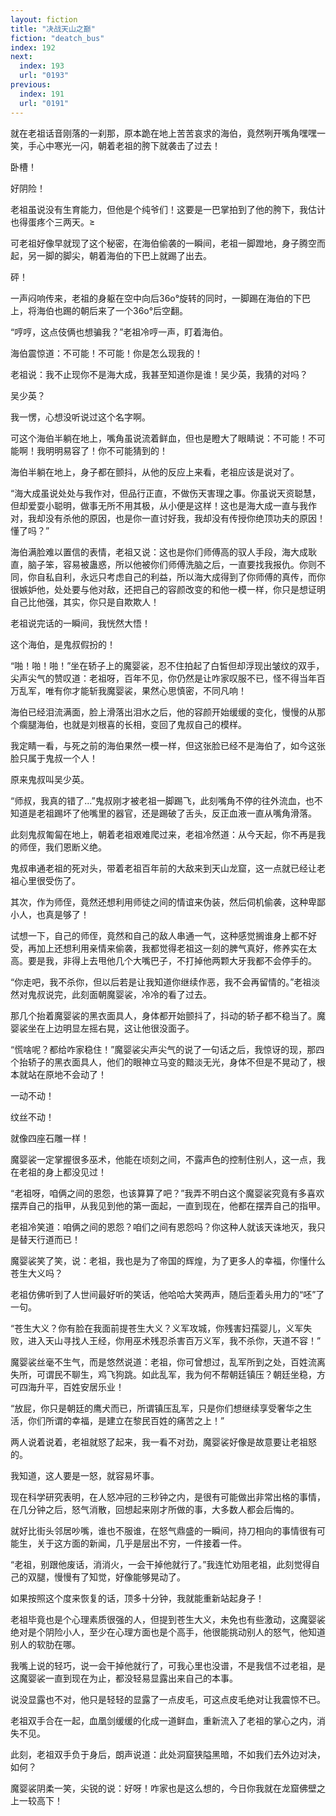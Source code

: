 ```yaml
---
layout: fiction
title: "决战天山之巅"
fiction: "deatch_bus"
index: 192
next:
  index: 193
  url: "0193"
previous:
  index: 191
  url: "0191"
---
```

就在老祖话音刚落的一刹那，原本跪在地上苦苦哀求的海伯，竟然咧开嘴角嘿嘿一笑，手心中寒光一闪，朝着老祖的胯下就袭击了过去！

卧槽！

好阴险！

老祖虽说没有生育能力，但他是个纯爷们！这要是一巴掌拍到了他的胯下，我估计也得蛋疼个三两天。≥

可老祖好像早就现了这个秘密，在海伯偷袭的一瞬间，老祖一脚蹬地，身子腾空而起，另一脚的脚尖，朝着海伯的下巴上就踢了出去。

砰！

一声闷响传来，老祖的身躯在空中向后36o°旋转的同时，一脚踢在海伯的下巴上，将海伯也踢的朝后来了一个36o°后空翻。

“哼哼，这点伎俩也想骗我？”老祖冷哼一声，盯着海伯。

海伯震惊道：不可能！不可能！你是怎么现我的！

老祖说：我不止现你不是海大成，我甚至知道你是谁！吴少英，我猜的对吗？

吴少英？

我一愣，心想没听说过这个名字啊。

可这个海伯半躺在地上，嘴角虽说流着鲜血，但也是瞪大了眼睛说：不可能！不可能啊！我明明易容了！你不可能猜到的！

海伯半躺在地上，身子都在颤抖，从他的反应上来看，老祖应该是说对了。

“海大成虽说处处与我作对，但品行正直，不做伤天害理之事。你虽说天资聪慧，但却爱耍小聪明，做事无所不用其极，从小便是这样！这也是海大成一直与我作对，我却没有杀他的原因，也是你一直讨好我，我却没有传授你绝顶功夫的原因！懂了吗？”

海伯满脸难以置信的表情，老祖又说：这也是你们师傅高的驭人手段，海大成耿直，脑子笨，容易被蛊惑，所以他被你们师傅洗脑之后，一直要找我报仇。你则不同，你自私自利，永远只考虑自己的利益，所以海大成得到了你师傅的真传，而你很嫉妒他，处处要与他对敌，还把自己的容颜改变的和他一模一样，你只是想证明自己比他强，其实，你只是自欺欺人！

老祖说完话的一瞬间，我恍然大悟！

这个海伯，是鬼叔假扮的！

“啪！啪！啪！”坐在轿子上的魔婴裟，忍不住拍起了白皙但却浮现出皱纹的双手，尖声尖气的赞叹道：老祖呀，百年不见，你仍然是让咋家叹服不已，怪不得当年百万乱军，唯有你才能斩我魔婴裟，果然心思慎密，不同凡响！

海伯已经泪流满面，脸上滑落出泪水之后，他的容颜开始缓缓的变化，慢慢的从那个瘸腿海伯，也就是刘根喜的长相，变回了鬼叔自己的模样。

我定睛一看，与死之前的海伯果然一模一样，但这张脸已经不是海伯了，如今这张脸只属于鬼叔一个人！

原来鬼叔叫吴少英。

“师叔，我真的错了...”鬼叔刚才被老祖一脚踢飞，此刻嘴角不停的往外流血，也不知道是老祖踢坏了他嘴里的器官，还是踢破了舌头，反正血液一直从嘴角滑落。

此刻鬼叔匍匐在地上，朝着老祖艰难爬过来，老祖冷然道：从今天起，你不再是我的师侄，我们恩断义绝。

鬼叔串通老祖的死对头，带着老祖百年前的大敌来到天山龙窟，这一点就已经让老祖心里很受伤了。

其次，作为师侄，竟然还想利用师徒之间的情谊来伪装，然后伺机偷袭，这种卑鄙小人，也真是够了！

试想一下，自己的师侄，竟然和自己的敌人串通一气，这种感觉搁谁身上都不好受，再加上还想利用亲情来偷袭，我都觉得老祖这一刻的脾气真好，修养实在太高。要是我，非得上去甩他几个大嘴巴子，不打掉他两颗大牙我都不会停手的。

“你走吧，我不杀你，但以后若是让我知道你继续作恶，我不会再留情的。”老祖淡然对鬼叔说完，此刻面朝魔婴裟，冷冷的看了过去。

那几个抬着魔婴裟的黑衣面具人，身体都开始颤抖了，抖动的轿子都不稳当了。魔婴裟坐在上边明显左摇右晃，这让他很没面子。

“慌啥呢？都给咋家稳住！”魔婴裟尖声尖气的说了一句话之后，我惊讶的现，那四个抬轿子的黑衣面具人，他们的眼神立马变的黯淡无光，身体不但是不晃动了，根本就站在原地不会动了！

一动不动！

纹丝不动！

就像四座石雕一样！

魔婴裟一定掌握很多巫术，他能在顷刻之间，不露声色的控制住别人，这一点，我在老祖的身上都没见过！

“老祖呀，咱俩之间的恩怨，也该算算了吧？”我弄不明白这个魔婴裟究竟有多喜欢摆弄自己的指甲，从我见到他的第一面起，一直到现在，他都在摆弄自己的指甲。

老祖冷笑道：咱俩之间的恩怨？咱们之间有恩怨吗？你这种人就该天诛地灭，我只是替天行道而已！

魔婴裟笑了笑，说：老祖，我也是为了帝国的辉煌，为了更多人的幸福，你懂什么苍生大义吗？

老祖仿佛听到了人世间最好听的笑话，他哈哈大笑两声，随后歪着头用力的“呸”了一句。

“苍生大义？你有脸在我面前提苍生大义？义军攻城，你残害妇孺婴儿，义军失败，进入天山寻找人王经，你用巫术残忍杀害百万义军，我不杀你，天道不容！”

魔婴裟丝毫不生气，而是悠然说道：老祖，你可曾想过，乱军所到之处，百姓流离失所，可谓民不聊生，鸡飞狗跳。如此乱军，我为何不帮朝廷镇压？朝廷坐稳，方可四海升平，百姓安居乐业！

“放屁，你只是朝廷的鹰犬而已，所谓镇压乱军，只是你们想继续享受奢华之生活，你们所谓的幸福，是建立在黎民百姓的痛苦之上！”

两人说着说着，老祖就怒了起来，我一看不对劲，魔婴裟好像是故意要让老祖怒的。

我知道，这人要是一怒，就容易坏事。

现在科学研究表明，在人怒冲冠的三秒钟之内，是很有可能做出非常出格的事情，在几分钟之后，怒气消散，回想起来刚才所做的事，大多数人都会后悔的。

就好比街头邻居吵嘴，谁也不服谁，在怒气鼎盛的一瞬间，持刀相向的事情很有可能生，关于这方面的新闻，几乎是层出不穷，一件接着一件。

“老祖，别跟他废话，消消火，一会干掉他就行了。”我连忙劝阻老祖，此刻觉得自己的双腿，慢慢有了知觉，好像能够晃动了。

如果按照这个度来恢复的话，顶多十分钟，我就能重新站起身子！

老祖毕竟也是个心理素质很强的人，但提到苍生大义，未免也有些激动，这魔婴裟绝对是个阴险小人，至少在心理方面也是个高手，他很能挑动别人的怒气，他知道别人的软肋在哪。

我嘴上说的轻巧，说一会干掉他就行了，可我心里也没谱，不是我信不过老祖，是这魔婴裟一直到现在为止，都没轻易显露出来自己的本事。

说没显露也不对，他只是轻轻的显露了一点皮毛，可这点皮毛绝对让我震惊不已。

老祖双手合在一起，血凰剑缓缓的化成一道鲜血，重新流入了老祖的掌心之内，消失不见。

此刻，老祖双手负于身后，朗声说道：此处洞窟狭隘黑暗，不如我们去外边对决，如何？

魔婴裟阴柔一笑，尖锐的说：好呀！咋家也是这么想的，今日你我就在龙窟佛壁之上一较高下！